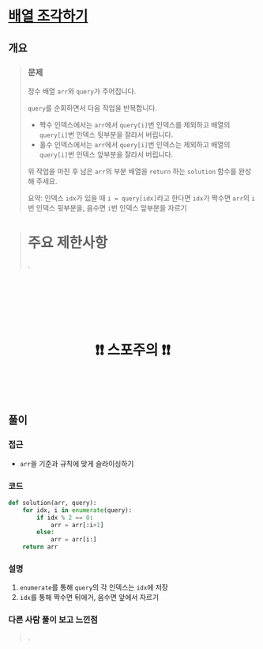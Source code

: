 # [배열 조각하기](https://school.programmers.co.kr/learn/courses/30/lessons/181893)

## 개요
> ### 문제
> 정수 배열 `arr`와 `query`가 주어집니다.
> 
> `query`를 순회하면서 다음 작업을 반복합니다.
> 
> - 짝수 인덱스에서는 `arr`에서 `query[i]`번 인덱스를 제외하고 배열의 `query[i]`번 인덱스 뒷부분을 잘라서 버립니다.
> - 홀수 인덱스에서는 `arr`에서 `query[i]`번 인덱스는 제외하고 배열의 `query[i]`번 인덱스 앞부분을 잘라서 버립니다.
> 
> 위 작업을 마친 후 남은 `arr`의 부분 배열을 `return` 하는 `solution` 함수를 완성해 주세요.
>
> 요약: 인덱스 `idx`가 있을 때 `i = query[idx]`라고 한다면 `idx`가 짝수면 `arr`의 `i`번 인덱스 뒷부분을, 음수면 `i`번 인덱스 앞부분을 자르기 

> # 주요 제한사항
> .

<h1 align="center"><br><br><br>❗️❗️ 스포주의 ❗️❗️<br><br><br></h1>

## 풀이
### 접근
- `arr`을 기준과 규칙에 맞게 슬라이싱하기

### 코드
```python
def solution(arr, query):
    for idx, i in enumerate(query):
        if idx % 2 == 0:
            arr = arr[:i+1]
        else:
            arr = arr[i:]
    return arr
```

### 설명
1. `enumerate`를 통해 `query`의 각 인덱스는 `idx`에 저장
2. `idx`를 통해 짝수면 뒤에거, 음수면 앞에서 자르기

### 다른 사람 풀이 보고 느낀점
> .

